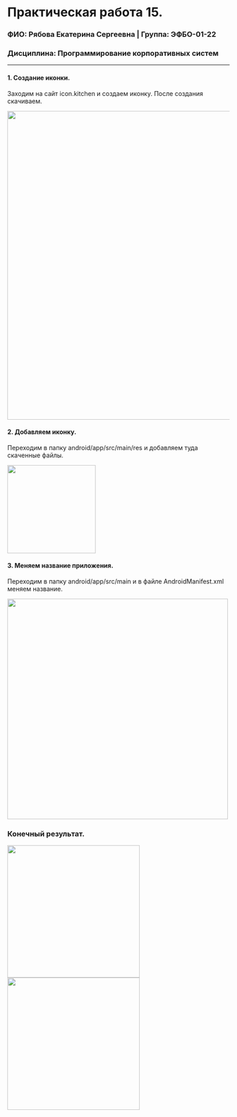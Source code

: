 Практическая работа 15.
=================================
### ФИО: Рябова Екатерина Сергеевна | Группа: ЭФБО-01-22
### Дисциплина: Программирование корпоративных систем

***

#### 1. Создание иконки.
Заходим на сайт icon.kitchen и создаем иконку. После создания скачиваем.

<img src="https://github.com/user-attachments/assets/4624fe95-84b1-4528-b089-72e471f3ad3e" width="700">

#### 2. Добавляем иконку. 
Переходим в папку android/app/src/main/res и добавляем туда скаченные файлы.

<img src="https://github.com/user-attachments/assets/399e510e-c30a-4779-9af1-e1cda6fc2b08" width="200">

#### 3. Меняем название приложения.
Переходим в папку android/app/src/main и в файле AndroidManifest.xml меняем название.

<img src="https://github.com/user-attachments/assets/5440ed11-d749-4b4d-9861-34958ae2efcc" width="500">

### Конечный результат.

<img src="https://github.com/user-attachments/assets/18d6ec80-894f-4f2f-a8e2-87776535980b" width="300">
<img src="https://github.com/user-attachments/assets/f0fb9447-333b-4ed6-9ea3-ee710a2bd441" width="300">
